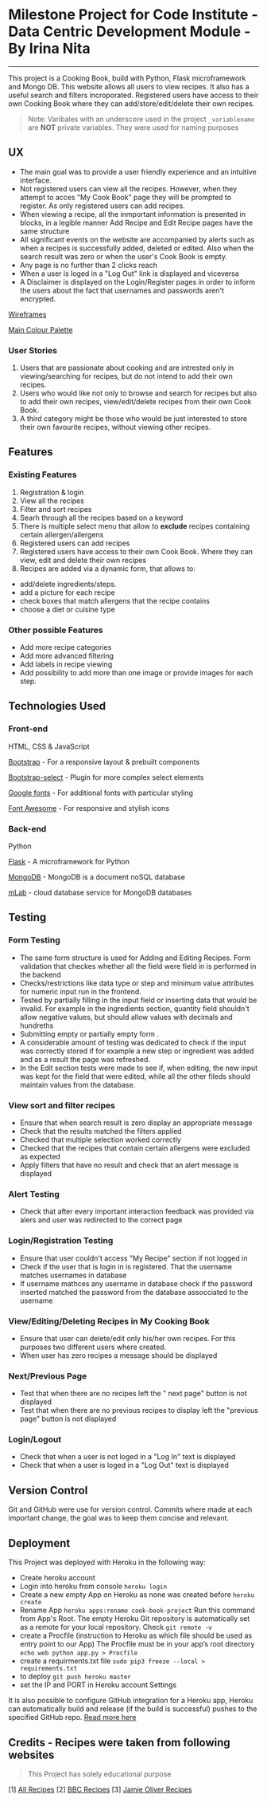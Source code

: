 # Milestone Project for Code Institute - Data Centric Development Module - By Irina Nita
---
This project is a Cooking Book, build with Python, Flask microframework and Mongo DB.
This website allows all users to view recipes. It also has a useful search and filters incroporated.
Registered users have access to their own Cooking Book where they can add/store/edit/delete their own recipes.

> Note: Varibales with an underscore used in the project `_variablename` are **NOT** private variables. They were used for
naming purposes

## UX
* The main goal was to provide a user friendly experience and an intuitive interface.
* Not registered users can view all the recipes. However, when they attempt to acces "My Cook Book"
page they will be prompted to register. As only registered users can add recipes.
* When viewing a recipe, all the inmportant information is presented in blocks, in a legible manner 
Add Recipe and Edit Recipe pages have the same structure
* All significant events on the website are accompanied by alerts such as when a recipes is successfully added, deleted or edited. 
Also when the search result was zero or when the user's Cook Book is empty.
* Any page is no further than 2 clicks reach
* When a user is loged in a "Log Out" link is displayed and viceversa
* A Disclaimer is displayed on the Login/Register pages in order to inform the users about
the fact that usernames and passwords aren't encrypted.

[Wireframes](https://wireframepro.mockflow.com/view/M3e2d209dde5c99a692a077a6c846a2501549016177038)

[Main Colour Palette](https://coolors.co/efd6ac-d33f49-26100a-561D25-262730)

### User Stories
1. Users that are passionate about cooking and are intrested only in viewing/searching for recipes, but do not intend to
add their own recipes.
2. Users who would like not only to browse and search for recipes but also to add their own recipes, view/edit/delete recipes from their own Cook Book.
3. A third category might be those who would be just interested to store their own favourite recipes, without viewing other recipes.

## Features

### Existing Features
1. Registration & login
2. View all the recipes
3. Filter and sort recipes
4. Searh through all the recipes based on a keyword
5. There is multiple select menu that allow to **exclude** recipes containing certain allergen/allergens
4. Registered users can add recipes
5. Registered users have access to their own Cook Book. Where they can view, edit and delete their own recipes
5. Recipes are added via a dynamic form, that allows to:
* add/delete ingredients/steps. 
* add a picture for each recipe
* check boxes that match allergens that the recipe contains
* choose a diet or cuisine type

### Other possible Features 

* Add more recipe categories
* Add more advanced filtering
* Add labels in recipe viewing
* Add possibility to add more than one image or provide images for each step.

## Technologies Used

### Front-end

HTML, CSS & JavaScript

[Bootstrap](https://getbootstrap.com/) - For a responsive layout & prebuilt components
  
[Bootstrap-select](https://developer.snapappointments.com/bootstrap-select/) - Plugin for more complex select elements 

[Google fonts](https://fonts.google.com/) - For additional fonts with particular styling

[Font Awesome](https://fontawesome.com/free) - For responsive and stylish icons

### Back-end

Python

[Flask](http://flask.pocoo.org/) - A microframework for Python

[MongoDB](https://www.mongodb.com/) - MongoDB is a document noSQL database

[mLab](https://mlab.com/company/) - cloud database service for MongoDB databases



## Testing

### Form Testing
* The same form structure is used for Adding and Editing Recipes. 
 Form validation that checkes whether all the field were field in is performed 
 in the backend
* Checks/restrictions like data type or step and minimum value attributes for numeric input run in the frontend.
* Tested by partially filling in the input field or inserting data that would be invalid. 
  For example in the ingredients section, quantity field shouldn't allow negative values, but should allow values with decimals and hundreths
* Submitting empty or partially empty form .
* A considerable amount of testing was dedicated to check if the input was correctly stored if for example a new step or ingredient was added
and as a result the page was refreshed.
* In the Edit section tests were made to see if, when editing, the new input was kept for the field that were edited, while all
the other fileds should maintain values from the database.

### View sort and filter recipes
* Ensure that when search result is zero display an appropriate message 
* Check that the results matched the filters applied
* Checked that multiple selection worked correctly
* Checked that the recipes that contain certain allergens were excluded as expected
* Apply filters that have no result and check that an alert message is displayed

### Alert Testing
* Check that after every important interaction feedback was provided via alers and user was redirected to the correct page

### Login/Registration Testing
* Ensure that user couldn't access "My Recipe" section if not logged in
* Check if the user that is login in is registered. That the username matches usernames in database
* If username mathces any username in database check if the password inserted matched the password from the database assocciated to the username

### View/Editing/Deleting Recipes in My Cooking Book
* Ensure that user can delete/edit only his/her own recipes. For this purposes two different users where created. 
* When user has zero recipes a message should be displayed

### Next/Previous Page
* Test that when there are no recipes left the " next page" button is not displayed
* Test that when there are no previous recipes to display left the "previous page" button is not displayed

### Login/Logout
* Check that when a user is not loged in a "Log In" text is displayed
* Check that when a user is loged in a "Log Out" text is displayed

## Version Control
Git and GitHub were use for version control. Commits where made at each important change, the goal was to keep them concise and relevant.

## Deployment
This Project was deployed with Heroku in the following way:
* Create heroku account
* Login into heroku from console `heroku login`
* Create a new empty App on Heroku as none was created before `heroku create` 
* Rename App `heroku apps:rename cook-book-project`
Run this command from App's Root. The empty Heroku Git repository is automatically set as a remote for your local repository.
Check `git remote -v`
* create a Procfile (instruction to Heroku as which file should be used as entry point to our App)
The Procfile must be in your app’s root directory `echo web python app.py > Procfile`
* create a requirments.txt file `sudo pip3 freeze --local > requirements.txt`
* to deploy `git push heroku master`
* set the IP and PORT in Heroku account Settings

It is also possible to configure GitHub integration for a Heroku app, Heroku can automatically build and release (if the build is successful) pushes to the specified GitHub repo.
[Read more here](https://devcenter.heroku.com/articles/github-integration)

## Credits - Recipes were taken from following websites 

> This Project has solely educational purpose

[1] [All Recipes](http://allrecipes.co.uk)
[2] [BBC Recipes](https://www.bbcgoodfood.com/recipes)
[3] [Jamie Oliver Recipes](https://www.jamieoliver.com/recipes/)

